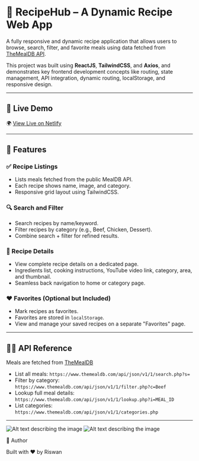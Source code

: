 # 🍴 RecipeHub – A Dynamic Recipe Web App

A fully responsive and dynamic recipe application that allows users to browse, search, filter, and favorite meals using data fetched from [TheMealDB API](https://www.themealdb.com/api.php).

This project was built using **ReactJS**, **TailwindCSS**, and **Axios**, and demonstrates key frontend development concepts like routing, state management, API integration, dynamic routing, localStorage, and responsive design.

---

## 🔗 Live Demo

🌍 [View Live on Netlify](https://recipewebapplication.netlify.app/)

---

## 🚀 Features

### ✅ Recipe Listings
- Lists meals fetched from the public MealDB API.
- Each recipe shows name, image, and category.
- Responsive grid layout using TailwindCSS.

### 🔍 Search and Filter
- Search recipes by name/keyword.
- Filter recipes by category (e.g., Beef, Chicken, Dessert).
- Combine search + filter for refined results.

### 📖 Recipe Details
- View complete recipe details on a dedicated page.
- Ingredients list, cooking instructions, YouTube video link, category, area, and thumbnail.
- Seamless back navigation to home or category page.

### ❤️ Favorites (Optional but Included)
- Mark recipes as favorites.
- Favorites are stored in `localStorage`.
- View and manage your saved recipes on a separate "Favorites" page.

---

## 🧑‍🍳 API Reference

Meals are fetched from [TheMealDB](https://www.themealdb.com/api.php)

- List all meals: `https://www.themealdb.com/api/json/v1/1/search.php?s=`
- Filter by category: `https://www.themealdb.com/api/json/v1/1/filter.php?c=Beef`
- Lookup full meal details: `https://www.themealdb.com/api/json/v1/1/lookup.php?i=MEAL_ID`
- List categories: `https://www.themealdb.com/api/json/v1/1/categories.php`

---

![Alt text describing the image](relative/path/to/image.png)
![Alt text describing the image](relative/path/to/image.png)


📌 Author

Built with ❤️ by Riswan
